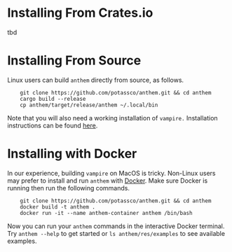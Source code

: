 # Installing From Crates.io
tbd

# Installing From Source
Linux users can build `anthem` directly from source, as follows.

```
    git clone https://github.com/potassco/anthem.git && cd anthem
    cargo build --release
    cp anthem/target/release/anthem ~/.local/bin
```

Note that you will also need a working installation of `vampire.`
Installation instructions can be found [here](https://vprover.github.io/).

# Installing with Docker
In our experience, building `vampire` on MacOS is tricky.
Non-Linux users may prefer to install and run `anthem` with [Docker](https://www.docker.com/).
Make sure Docker is running then run the following commands.

```
    git clone https://github.com/potassco/anthem.git && cd anthem
    docker build -t anthem .
    docker run -it --name anthem-container anthem /bin/bash
```
Now you can run your `anthem` commands in the interactive Docker terminal. 
Try ``anthem --help`` to get started or ``ls anthem/res/examples`` to see available examples.
